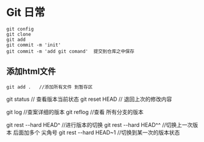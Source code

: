 # Git 日常

```
git config 
git clone
git add 
git commit -m 'init'
git commit -m 'add git comand'  提交到仓库之中保存
```
## 添加html文件
```
git add .   //添加所有文件 到暂存区  
```
git status // 查看版本当前状态
git reset HEAD // 退回上次的修改内容

git log //查案详细的版本
git reflog   //查看 所有分支的版本

git rest --hard HEAD^  //进行版本的切换
git rest --hard HEAD^^ //切换上一次版本 后面加多个 尖角号
git rest --hard HEAD~1 //切换到某一次的版本状态